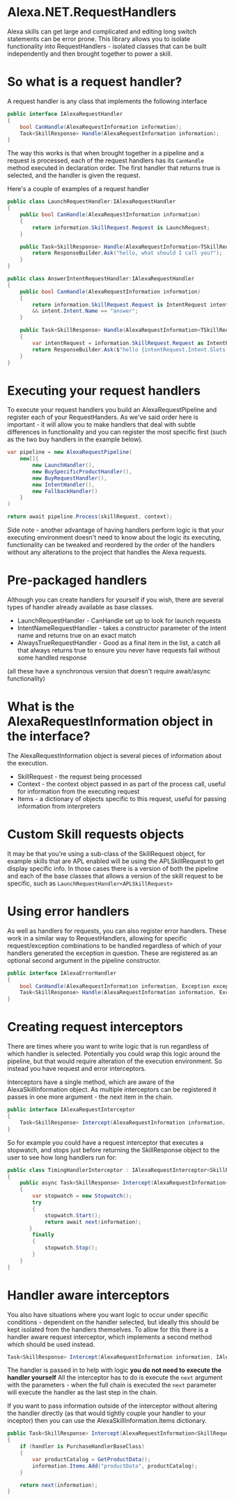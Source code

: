 # Alexa.NET.RequestHandlers

Alexa skills can get large and complicated and editing long switch statements can be error prone. This library allows you to isolate functionality into RequestHandlers - isolated classes that can be built independently and then brought together to power a skill.

# So what is a request handler?

A request handler is any class that implements the following interface

```csharp
public interface IAlexaRequestHandler
{
	bool CanHandle(AlexaRequestInformation information);
	Task<SkillResponse> Handle(AlexaRequestInformation information);
}
```

The way this works is that when brought together in a pipeline and a request is processed, each of the request handlers has its `CanHandle` method executed in declaration order. The first handler that returns true is selected, and the handler is given the request.

Here's a couple of examples of a request handler

```csharp
public class LaunchRequestHandler:IAlexaRequestHandler
{
    public bool CanHandle(AlexaRequestInformation information)
    {
        return information.SkillRequest.Request is LaunchRequest;
    }

    public Task<SkillResponse> Handle(AlexaRequestInformation<TSkillRequest> information){
        return ResponseBuilder.Ask("hello, what should I call you?");
    }
}
```

```csharp
public class AnswerIntentRequestHandler:IAlexaRequestHandler
{
    public bool CanHandle(AlexaRequestInformation information)
    {
        return information.SkillRequest.Request is IntentRequest intent
        && intent.Intent.Name == "answer";
    }

    public Task<SkillResponse> Handle(AlexaRequestInformation<TSkillRequest> information)
    {
        var intentRequest = information.SkillRequest.Request as IntentRequest;
        return ResponseBuilder.Ask($"hello {intentRequest.Intent.Slots["answer"].Value}");
    }
}
```

# Executing your request handlers

To execute your request handlers you build an AlexaRequestPipeline and register each of your RequestHanders. As we've said order here is important - it will allow you to make handlers that deal with subtle differences in functionality and you can register the most specific first (such as the two buy handlers in the example below).

```csharp
var pipeline = new AlexaRequestPipeline(
    new[]{
        new LaunchHandler(),
        new BuySpecificProductHandler(),
        new BuyRequestHandler(),
        new IntentHandler(),
        new FallbackHandler()
    }
)

return await pipeline.Process(skillRequest, context);
```

Side note - another advantage of having handlers perform logic is that your executing environment doesn't need to know about the logic its executing, functionality can be tweaked and reordered by the order of the handlers without any alterations to the project that handles the Alexa requests.

# Pre-packaged handlers
Although you can create handlers for yourself if you wish, there are several types of handler already available as base classes.

*    LaunchRequestHandler - CanHandle set up to look for launch requests
*    IntentNameRequestHandler - takes a constructor parameter of the intent name and returns true on an exact match
*    AlwaysTrueRequestHandler - Good as a final item in the list, a catch all that always returns true to ensure you never have requests fail without some handled response

(all these have a synchronous version that doesn't require await/async functionality)

# What is the AlexaRequestInformation object in the interface?

The AlexaRequestInformation object is several pieces of information about the execution.

*    SkillRequest - the request being processed
*    Context - the context object passed in as part of the process call, useful for information from the executing request
*    Items - a dictionary of objects specific to this request, useful for passing information from interpreters

# Custom Skill requests objects

It may be that you're using a sub-class of the SkillRequest object, for example skills that are APL enabled will be using the APLSkillRequest to get display specific info. In those cases there is a version of both the pipeline and each of the base classes that allows a version of the skill request to be specific, such as `LaunchRequestHandler<APLSkillRequest>`

# Using error handlers

As well as handlers for requests, you can also register error handlers. These work in a similar way to RequestHandlers, allowing for specific request/exception combinations to be handled regardless of which of your handlers generated the exception in question. These are registered as an optional second argument in the pipeline constructor.

```csharp
public interface IAlexaErrorHandler
{
    bool CanHandle(AlexaRequestInformation information, Exception exception);
    Task<SkillResponse> Handle(AlexaRequestInformation information, Exception exception);      
}
```

# Creating request interceptors

There are times where you want to write logic that is run regardless of which handler is selected. Potentially you could wrap this logic around the pipeline, but that would require alteration of the execution environment. So instead you have request and error interceptors.

Interceptors have a single method, which are aware of the AlexaSkillInformation object. As multiple interceptors can be registered it passes in one more argument - the next item in the chain.

```csharp
public interface IAlexaRequestInterceptor
{
    Task<SkillResponse> Intercept(AlexaRequestInformation information, RequestInterceptorCall next);
}
```

So for example you could have a request interceptor that executes a stopwatch, and stops just before returning the SkillResponse object to the user to see how long handlers run for:

```csharp
public class TimingHandlerInterceptor : IAlexaRequestInterceptor<SkillRequest>
{
    public async Task<SkillResponse> Intercept(AlexaRequestInformation<SkillRequest> information, RequestInterceptorCall<SkillRequest> next)
    {
        var stopwatch = new Stopwatch();
        try
        {
            stopwatch.Start();
            return await next(information);
       }
        finally
        {
            stopwatch.Stop();
        }
    }
}
```

# Handler aware interceptors

You also have situations where you want logic to occur under specific conditions - dependent on the handler selected, but ideally this should be kept isolated from the handlers themselves. To allow for this there is a handler aware request interceptor, which implements a second method which should be used instead.

```csharp
Task<SkillResponse> Intercept(AlexaRequestInformation information, IAlexaRequestHandler handler, RequestInterceptorCall next);
```

The handler is passed in to help with logic **you do not need to execute the handler yourself** All the interceptor has to do is execute the `next` argument with the parameters - when the full chain is executed the `next` parameter will execute the handler as the last step in the chain.

If you want to pass information outside of the interceptor without altering the handler directly (as that would tightly couple your handler to your inceptor) then you can use the AlexaSkillInformation.Items dictionary.

```csharp
public Task<SkillResponse> Intercept(AlexaRequestInformation<SkillRequest> information, IAlexaRequestHandler<SkillRequest> handler, RequestInterceptorCall<SkillRequest> next)
{
    if (handler is PurchaseHandlerBaseClass)
    {
        var productCatalog = GetProductData();
        information.Items.Add("productData", productCatalog);
    }

    return next(information);
}
```
